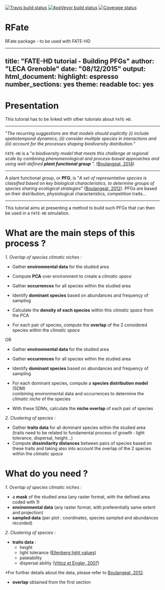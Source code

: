 [![Travis build status](https://travis-ci.org/MayaGueguen/RFate.svg?branch=master)](https://travis-ci.org/MayaGueguen/RFate)
[![AppVeyor build status](https://ci.appveyor.com/api/projects/status/github/MayaGueguen/RFate?branch=master&svg=true)](https://ci.appveyor.com/project/MayaGueguen/RFate)
[![Coverage status](https://codecov.io/gh/MayaGueguen/RFate/branch/master/graph/badge.svg)](https://codecov.io/github/MayaGueguen/RFate?branch=master)

# RFate
RFate package - to be used with FATE-HD

---
title: "FATE-HD tutorial - Building PFGs"
author: "LECA Grenoble"
date: "08/12/2015"
output:
  html_document:
    highlight: espresso
    number_sections: yes
    theme: readable
    toc: yes
---

# Presentation
This tutorial has to be linked with other tutorials about `FATE-HD`.

___________________________________________________________________________________________________

"*The recurring suggestions are that models should explicitly (i) include spatiotemporal dynamics; (ii) consider
multiple species in interactions and (iii) account for the processes shaping biodiversity distribution.*"

`FATE-HD` is a "*a biodiversity model that meets this challenge at regional scale by combining phenomenological and process-based approaches and using well-defined* **_plant_ _functional_ _group_** ". ([Boulangeat, 2014](http://www.will.chez-alice.fr/pdf/BoulangeatGCB2014.pdf "Boulangeat, I., Georges, D., Thuiller, W., FATE-HD: A spatially and temporally explicit integrated model for predicting vegetation structure and diversity at regional scale. Global Change Biology, 20, 2368–2378."))

___________________________________________________________________________________________________

A plant functional group, or **PFG**, is "*A set of representative species is classified based on key biological characteristics, to determine groups of species sharing ecological strategies*" ([Boulangeat, 2012](http://j.boulangeat.free.fr/pdfs/Boulangeat2012_GCB_published.pdf "Boulangeat, I., Philippe, P., Abdulhak, S., Douzet, R., Garraud, L., Lavergne, S., Lavorel, S., Van Es J., Vittoz, P. and Thuiller, W. Improving plant functional groups for dynamic models of biodiversity: at the crossroad between functional and community ecology. Global Change Biology, 18, 3464-3475.")).
PFGs are based on their distribution, physiological characteristics, competition traits...

___________________________________________________________________________________________________

This tutorial aims at presenting a method to build such PFGs that can then be used in a `FATE-HD` simulation.

# What are the main steps of this process ?

*1. Overlap of species climatic niches :*

- Gather **environmental data** for the studied area
- Compute **PCA** over environment to create a *climatic space*

- Gather **occurrences** for all species within the studied area
- Identify **dominant species** based on abundances and frequençy of sampling
- Calculate the **density of each species** within this *climatic space* from the PCA

- For each pair of species, compute the **overlap** of the 2 considered species within the *climatic space*

OR

- Gather **environmental data** for the studied area
- Gather **occurrences** for all species within the studied area
- Identify **dominant species** based on abundances and frequençy of sampling

- For each dominant species, compute a **species distribution model** (SDM)  
combining environmental data and occurrences to determine the *climatic niche* of the species
- With these SDMs, calculate the **niche overlap** of each pair of species


*2. Clustering of species :*

- Gather **traits data** for all dominant species within the studied area  
(traits need to be related to fundamental process of growth : light tolerance, dispersal, height...)
- Compute **dissimilarity distances** between pairs of species based on these traits and taking also into account the overlap of the 2 species within the *climatic space*

# What do you need ?

*1. Overlap of species climatic niches :*

- a **mask** of the studied area (any raster format, with the defined area coded with 1)
- **environmental data** (any raster format, with preferentially same extent and projection)
- **sampled data** (per plot : coordinates, species sampled and abundances recorded)
    
*2. Clustering of species :*

- **traits data** :
    - height
    - light tolerance ([Ellenberg light values](https://www.brc.ac.uk/plantatlas/index.php?q=light-help))
    - palatability
    - dispersal ability ([Vittoz et Engler, 2007](http://www.wsl.ch/staff/niklaus.zimmermann/papers/Ecography_Engler_2009_SupMat.pdf "Vittoz P. and Engler R. 2007. Seed dispersal distances: a typology based on dispersal modes and plant traits. Botanica Helvetica, 117 (2), 109–124."))

*For further details about the data, please refer to [Boulangeat, 2012](http://j.boulangeat.free.fr/pdfs/Boulangeat2012_GCB_published.pdf "Boulangeat, I., Philippe, P., Abdulhak, S., Douzet, R., Garraud, L., Lavergne, S., Lavorel, S., Van Es J., Vittoz, P. and Thuiller, W. Improving plant functional groups for dynamic models of biodiversity: at the crossroad between functional and community ecology. Global Change Biology, 18, 3464-3475."). 

- **overlap** obtained from the first section

